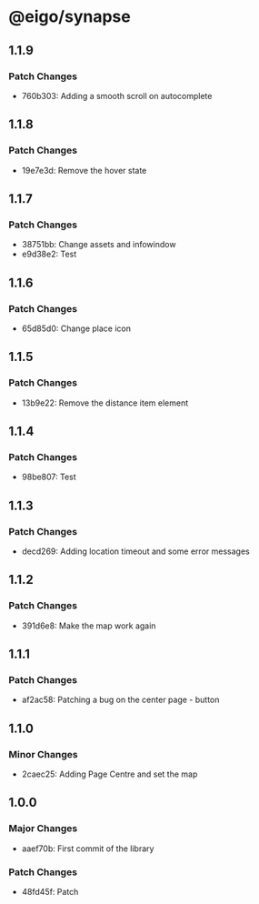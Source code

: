 # @eigo/synapse

## 1.1.9

### Patch Changes

- 760b303: Adding a smooth scroll on autocomplete

## 1.1.8

### Patch Changes

- 19e7e3d: Remove the hover state

## 1.1.7

### Patch Changes

- 38751bb: Change assets and infowindow
- e9d38e2: Test

## 1.1.6

### Patch Changes

- 65d85d0: Change place icon

## 1.1.5

### Patch Changes

- 13b9e22: Remove the distance item element

## 1.1.4

### Patch Changes

- 98be807: Test

## 1.1.3

### Patch Changes

- decd269: Adding location timeout and some error messages

## 1.1.2

### Patch Changes

- 391d6e8: Make the map work again

## 1.1.1

### Patch Changes

- af2ac58: Patching a bug on the center page - button

## 1.1.0

### Minor Changes

- 2caec25: Adding Page Centre and set the map

## 1.0.0

### Major Changes

- aaef70b: First commit of the library

### Patch Changes

- 48fd45f: Patch
